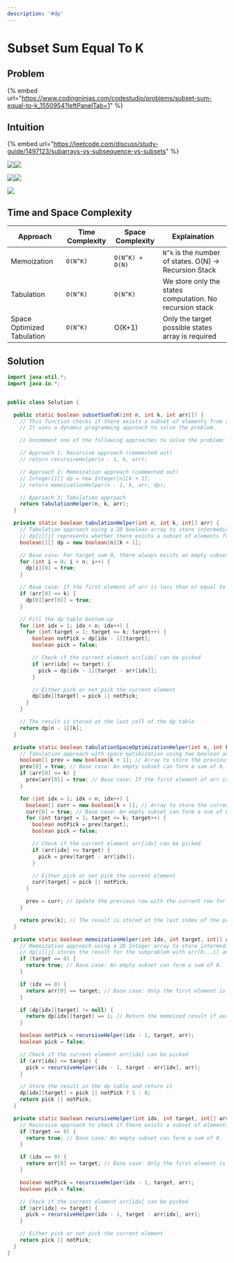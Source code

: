 ```yaml
---
description: '#dp'
---
```


# Subset Sum Equal To K

## Problem

{% embed url="https://www.codingninjas.com/codestudio/problems/subset-sum-equal-to-k_1550954?leftPanelTab=1" %}

## Intuition

{% embed url="https://leetcode.com/discuss/study-guide/1497123/subarrays-vs-subsequence-vs-subsets" %}

![](../.gitbook/assets/Page1.png)![](../.gitbook/assets/Page2.png)

![](../.gitbook/assets/Page3.png)![](<../.gitbook/assets/Page4 (2).png>)

![](<../.gitbook/assets/Page5 (1).png>)

## Time  and Space Complexity

| Approach                   | Time Complexity | Space Complexity | Explaination                                             |
| -------------------------- | --------------- | ---------------- | -------------------------------------------------------- |
| Memoization                | `O(N^K)`        | `O(N^K) + O(N)`  | `N^k` is the number of states. O(N) -> Recursion Stack   |
| Tabulation                 | `O(N^K)`        | `O(N^K)`         | We store only the states computation. No recursion stack |
| Space Optimized Tabulation | `O(N^K)`        | O(K+1)           | Only the target possible states array is required        |



## Solution

```java
import java.util.*;
import java.io.*;


public class Solution {

  public static boolean subsetSumToK(int n, int k, int arr[]) {
    // This function checks if there exists a subset of elements from arr that sums up to k.
    // It uses a dynamic programming approach to solve the problem.

    // Uncomment one of the following approaches to solve the problem:

    // Approach 1: Recursive approach (commented out)
    // return recursiveHelper(n - 1, k, arr);

    // Approach 2: Memoization approach (commented out)
    // Integer[][] dp = new Integer[n][k + 1];
    // return memoizationHelper(n - 1, k, arr, dp);

    // Approach 3: Tabulation approach
    return tabulationHelper(n, k, arr);
  }

  private static boolean tabulationHelper(int n, int k, int[] arr) {
    // Tabulation approach using a 2D boolean array to store intermediate results.
    // dp[i][j] represents whether there exists a subset of elements from arr[0...i] that sums up to j.
    boolean[][] dp = new boolean[n][k + 1];

    // Base case: For target sum 0, there always exists an empty subset.
    for (int i = 0; i < n; i++) {
      dp[i][0] = true;
    }

    // Base case: If the first element of arr is less than or equal to k, it is a valid subset.
    if (arr[0] <= k) {
      dp[0][arr[0]] = true;
    }

    // Fill the dp table bottom-up
    for (int idx = 1; idx < n; idx++) {
      for (int target = 1; target <= k; target++) {
        boolean notPick = dp[idx - 1][target];
        boolean pick = false;

        // Check if the current element arr[idx] can be picked
        if (arr[idx] <= target) {
          pick = dp[idx - 1][target - arr[idx]];
        }

        // Either pick or not pick the current element
        dp[idx][target] = pick || notPick;
      }
    }

    // The result is stored at the last cell of the dp table
    return dp[n - 1][k];
  }

  private static boolean tabulationSpaceOptimizationHelper(int n, int k, int[] arr) {
    // Tabulation approach with space optimization using two boolean arrays.
    boolean[] prev = new boolean[k + 1]; // Array to store the previous row of the dp table.
    prev[0] = true; // Base case: An empty subset can form a sum of 0.
    if (arr[0] <= k) {
      prev[arr[0]] = true; // Base case: If the first element of arr is less than or equal to k, it is a valid subset.
    }

    for (int idx = 1; idx < n; idx++) {
      boolean[] curr = new boolean[k + 1]; // Array to store the current row of the dp table.
      curr[0] = true; // Base case: An empty subset can form a sum of 0.
      for (int target = 1; target <= k; target++) {
        boolean notPick = prev[target];
        boolean pick = false;

        // Check if the current element arr[idx] can be picked
        if (arr[idx] <= target) {
          pick = prev[target - arr[idx]];
        }

        // Either pick or not pick the current element
        curr[target] = pick || notPick;
      }

      prev = curr; // Update the previous row with the current row for the next iteration.
    }

    return prev[k]; // The result is stored at the last index of the prev array.
  }

  private static boolean memoizationHelper(int idx, int target, int[] arr, Integer[][] dp) {
    // Memoization approach using a 2D Integer array to store intermediate results.
    // dp[i][j] stores the result for the subproblem with arr[0...i] and target sum j.
    if (target == 0) {
      return true; // Base case: An empty subset can form a sum of 0.
    }

    if (idx == 0) {
      return arr[0] == target; // Base case: Only the first element is available.
    }

    if (dp[idx][target] != null) {
      return dp[idx][target] == 1; // Return the memoized result if available.
    }

    boolean notPick = recursiveHelper(idx - 1, target, arr);
    boolean pick = false;

    // Check if the current element arr[idx] can be picked
    if (arr[idx] <= target) {
      pick = recursiveHelper(idx - 1, target - arr[idx], arr);
    }

    // Store the result in the dp table and return it
    dp[idx][target] = pick || notPick ? 1 : 0;
    return pick || notPick;
  }

  private static boolean recursiveHelper(int idx, int target, int[] arr) {
    // Recursive approach to check if there exists a subset of elements from arr that sums up to the target.
    if (target == 0) {
      return true; // Base case: An empty subset can form a sum of 0.
    }

    if (idx == 0) {
      return arr[0] == target; // Base case: Only the first element is available.
    }

    boolean notPick = recursiveHelper(idx - 1, target, arr);
    boolean pick = false;

    // Check if the current element arr[idx] can be picked
    if (arr[idx] <= target) {
      pick = recursiveHelper(idx - 1, target - arr[idx], arr);
    }

    // Either pick or not pick the current element
    return pick || notPick;
  }
}
```
